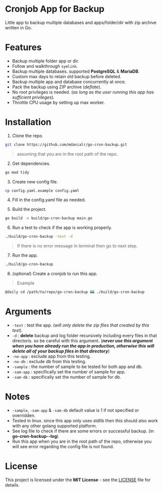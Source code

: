 # Cronjob App for Backup
Little app to backup multiple databases and apps/folder/dir with zip archive written in Go.

# Features
* Backup multiple folder app or dir.
* Follow and walkthrough `symlink`.
* Backup multiple databases. supported __PostgreSQL__ & __MariaDB__.
* Custom max days to retain old backup before deleted.
* Backup multiple app and database concurrently at once.
* Pack the backup using ZIP archive (*deflate*).
* No root privileges is needed. (*as long as the user running this app has sufficient privileges*).
* Throttle CPU usage by setting up max worker.


# Installation
1. Clone the repo.
```bash
git clone https://github.com/mdanialr/go-cron-backup.git
```
> assuming that you are in the root path of the repo.
2. Get dependencies.
```bash
go mod tidy
```

3. Create new config file.
```bash
cp config.yaml.example config.yaml
```

4. Fill in the config.yaml file as needed.

5. Build the project.
```bash
go build -o build/go-cron-backup main.go
```

6. Run a test to check if the app is working properly.
```bash
./build/go-cron-backup -test -d
```
> If there is no error message in terminal then go to next step.

7. Run the app.
```bash
./build/go-cron-backup
```

8. (optional) Create a cronjob to run this app.
> Example
```bash
@daily cd /path/to/repo/go-cron-backup && ./build/go-cron-backup
```

# Arguments
* `-test` : test the app. (*will only delete the zip files that created by this test*).
* `-d` : **delete** backup and log folder recursively including every files in that directoris. so be careful with this argument. (**_never use this argument when you have already run the app in production, otherwise this will delete all of your backup files in that directory_**)
* `-no-app` : exclude app from this testing.
* `-no-db` : exclude db from this testing.
* `-sample` : the number of sample to be tested for both app and db.
* `-sam-app` : specifically set the number of sample for app.
* `-sam-db` : specifically set the number of sample for db.


# Notes
* `-sample`, `-sam-app` & `-sam-db` default value is 1 if not specified or overridden.
* Tested in linux. since this app only uses stdlib then this should also work with any other golang supported platform.
* See log file to check if there are some errors or successful backup. (in **go-cron-backup--log**)
* Run this app when you are in the root path of the repo, otherwise you will see error regarding the config file is not found.

# License
This project is licensed under the **MIT License** - see the [LICENSE](LICENSE "LICENSE") file for details.